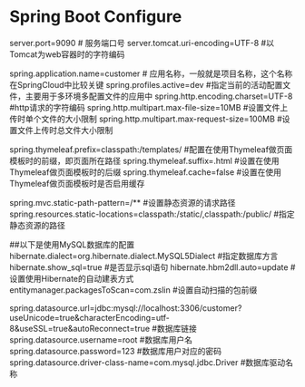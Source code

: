 # Spring Boot Configure

server.port=9090 # 服务端口号
server.tomcat.uri-encoding=UTF-8 #以Tomcat为web容器时的字符编码

spring.application.name=customer # 应用名称，一般就是项目名称，这个名称在SpringCloud中比较关键
spring.profiles.active=dev #指定当前的活动配置文件，主要用于多环境多配置文件的应用中
spring.http.encoding.charset=UTF-8 #http请求的字符编码
spring.http.multipart.max-file-size=10MB #设置文件上传时单个文件的大小限制
spring.http.multipart.max-request-size=100MB #设置文件上传时总文件大小限制

spring.thymeleaf.prefix=classpath:/templates/ #配置在使用Thymeleaf做页面模板时的前缀，即页面所在路径
spring.thymeleaf.suffix=.html #设置在使用Thymeleaf做页面模板时的后缀
spring.thymeleaf.cache=false #设置在使用Thymeleaf做页面模板时是否启用缓存

spring.mvc.static-path-pattern=/** #设置静态资源的请求路径
spring.resources.static-locations=classpath:/static/,classpath:/public/ #指定静态资源的路径

##以下是使用MySQL数据库的配置
hibernate.dialect=org.hibernate.dialect.MySQL5Dialect #指定数据库方言
hibernate.show_sql=true #是否显示sql语句
hibernate.hbm2dll.auto=update #设置使用Hibernate的自动建表方式
entitymanager.packagesToScan=com.zslin #设置自动扫描的包前缀

spring.datasource.url=jdbc:mysql://localhost:3306/customer?\
useUnicode=true&characterEncoding=utf-8&useSSL=true&autoReconnect=true #数据库链接
spring.datasource.username=root #数据库用户名
spring.datasource.password=123 #数据库用户对应的密码
spring.datasource.driver-class-name=com.mysql.jdbc.Driver #数据库驱动名称